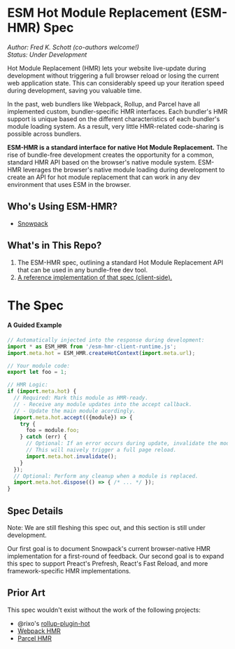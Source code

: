 # ESM Hot Module Replacement (ESM-HMR) Spec

*Author: Fred K. Schott (co-authors welcome!)*  
*Status: Under Development*

Hot Module Replacement (HMR) lets your website live-update during development without triggering a full browser reload or losing the current web application state. This can considerably speed up your iteration speed during development, saving you valuable time.

In the past, web bundlers like Webpack, Rollup, and Parcel have all implemented custom, bundler-specific HMR interfaces. Each bundler's HMR support is unique based on the different characteristics of each bundler's module loading system. As a result, very little HMR-related code-sharing is possible across bundlers.

**ESM-HMR is a standard interface for native Hot Module Replacement.** The rise of bundle-free development creates the opportunity for a common, standard HMR API based on the browser's native module system. ESM-HMR leverages the browser's native module loading during development to create an API for hot module replacement that can work in any dev environment that uses ESM in the browser.

## Who's Using ESM-HMR?

- [Snowpack](http://snowpack.dev/)

## What's in This Repo?

1. The ESM-HMR spec, outlining a standard Hot Module Replacement API that can be used in any bundle-free dev tool.
2. [A reference implementation of that spec (client-side).](/esm-hmr-client-runtime.ts)

# The Spec

#### A Guided Example

```js
// Automatically injected into the response during development:
import * as ESM_HMR from '/esm-hmr-client-runtime.js';
import.meta.hot = ESM_HMR.createHotContext(import.meta.url);

// Your module code:
export let foo = 1;

// HMR Logic:
if (import.meta.hot) {
  // Required: Mark this module as HMR-ready.
  // - Receive any module updates into the accept callback.
  // - Update the main module acordingly.
  import.meta.hot.accept(({module}) => {
    try {
      foo = module.foo;
    } catch (err) {
      // Optional: If an error occurs during update, invalidate the module.
      // This will naively trigger a full page reload.
      import.meta.hot.invalidate();
    }
  });
  // Optional: Perform any cleanup when a module is replaced.
  import.meta.hot.dispose(() => { /* ... */ });
}
```

## Spec Details

Note: We are still fleshing this spec out, and this section is still under development. 

Our first goal is to document Snowpack's current browser-native HMR implementation for a first-round of feedback. Our second goal is to expand this spec to support Preact's Prefresh, React's Fast Reload, and more framework-specific HMR implementations. 



## Prior Art

This spec wouldn't exist without the work of the following projects:

- @rixo's [rollup-plugin-hot](https://github.com/rixo/rollup-plugin-hot)
- [Webpack HMR](https://webpack.js.org/concepts/hot-module-replacement/)
- [Parcel HMR](https://parceljs.org/hmr.html)
